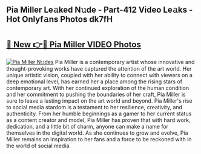 ## Pia Miller Le𝚊ked N𝚞de - Part-412 Video Le𝚊ks - Hot Onlyf𝚊ns Photos dk7fH

# <h2><a href="http://ac32813.deff.icu/?id=Pia+Miller">🔗 New 👉🔴 Pia Miller VIDEO Photos</a></h2>

[![Pia Miller N𝚞des](https://i.imgur.com/rIISA9y.gif)](http://ac32813.deff.icu/?id=Pia+Miller)
Pia Miller is a contemporary artist whose innovative and thought-provoking works have captured the attention of the art world. Her unique artistic vision, coupled with her ability to connect with viewers on a deep emotional level, has earned her a place among the rising stars of contemporary art. With her continued exploration of the human condition and her commitment to pushing the boundaries of her craft, Pia Miller is sure to leave a lasting impact on the art world and beyond. Pia Miller's rise to social media stardom is a testament to her resilience, creativity, and authenticity. From her humble beginnings as a gamer to her current status as a content creator and model, Pia Miller has proven that with hard work, dedication, and a little bit of charm, anyone can make a name for themselves in the digital world. As she continues to grow and evolve, Pia Miller remains an inspiration to her fans and a force to be reckoned with in the world of social media.
